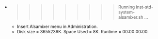* >>>>>>>>> Running inst-std-system-alsamixer.sh ...
  * Insert Alsamixer menu in Administration.
  * Disk size = 3655236K. Space Used = 8K. Runtime = 00:00:00:00.
